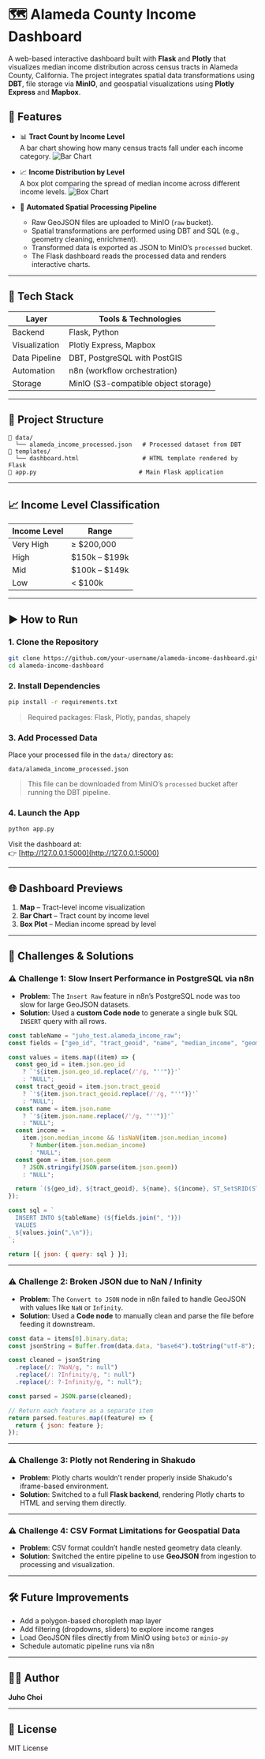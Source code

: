 # 🗺 Alameda County Income Dashboard

A web-based interactive dashboard built with **Flask** and **Plotly** that visualizes median income distribution across census tracts in Alameda County, California. The project integrates spatial data transformations using **DBT**, file storage via **MinIO**, and geospatial visualizations using **Plotly Express** and **Mapbox**.

## 🚀 Features

- 📊 **Tract Count by Income Level**  
  A bar chart showing how many census tracts fall under each income category.
  ![Bar Chart](images/barchart.png)

- 📈 **Income Distribution by Level**  
  A box plot comparing the spread of median income across different income levels.
  ![Box Chart](images/boxplot.png)

- 📁 **Automated Spatial Processing Pipeline**
  - Raw GeoJSON files are uploaded to MinIO (`raw` bucket).
  - Spatial transformations are performed using DBT and SQL (e.g., geometry cleaning, enrichment).
  - Transformed data is exported as JSON to MinIO’s `processed` bucket.
  - The Flask dashboard reads the processed data and renders interactive charts.

---

## 🧱 Tech Stack

| Layer         | Tools & Technologies                 |
| ------------- | ------------------------------------ |
| Backend       | Flask, Python                        |
| Visualization | Plotly Express, Mapbox               |
| Data Pipeline | DBT, PostgreSQL with PostGIS         |
| Automation    | n8n (workflow orchestration)         |
| Storage       | MinIO (S3-compatible object storage) |

---

## 📂 Project Structure

```
📁 data/
  └── alameda_income_processed.json   # Processed dataset from DBT
📁 templates/
  └── dashboard.html                  # HTML template rendered by Flask
📄 app.py                             # Main Flask application
```

---

## 📈 Income Level Classification

| Income Level | Range         |
| ------------ | ------------- |
| Very High    | ≥ $200,000    |
| High         | $150k – $199k |
| Mid          | $100k – $149k |
| Low          | < $100k       |

---

## ▶️ How to Run

### 1. Clone the Repository

```bash
git clone https://github.com/your-username/alameda-income-dashboard.git
cd alameda-income-dashboard
```

### 2. Install Dependencies

```bash
pip install -r requirements.txt
```

> Required packages: Flask, Plotly, pandas, shapely

### 3. Add Processed Data

Place your processed file in the `data/` directory as:

```
data/alameda_income_processed.json
```

> This file can be downloaded from MinIO’s `processed` bucket after running the DBT pipeline.

### 4. Launch the App

```bash
python app.py
```

Visit the dashboard at:  
👉 [http://127.0.0.1:5000](http://127.0.0.1:5000)

---

## 🌐 Dashboard Previews

1. **Map** – Tract-level income visualization
2. **Bar Chart** – Tract count by income level
3. **Box Plot** – Median income spread by level

---

## 🧗 Challenges & Solutions

### ⚠️ Challenge 1: Slow Insert Performance in PostgreSQL via n8n

- **Problem**: The `Insert Raw` feature in n8n’s PostgreSQL node was too slow for large GeoJSON datasets.
- **Solution**: Used a **custom Code node** to generate a single bulk SQL `INSERT` query with all rows.

```javascript
const tableName = "juho_test.alameda_income_raw";
const fields = ["geo_id", "tract_geoid", "name", "median_income", "geom"];

const values = items.map((item) => {
  const geo_id = item.json.geo_id
    ? `'${item.json.geo_id.replace(/'/g, "''")}'`
    : "NULL";
  const tract_geoid = item.json.tract_geoid
    ? `'${item.json.tract_geoid.replace(/'/g, "''")}'`
    : "NULL";
  const name = item.json.name
    ? `'${item.json.name.replace(/'/g, "''")}'`
    : "NULL";
  const income =
    item.json.median_income && !isNaN(item.json.median_income)
      ? Number(item.json.median_income)
      : "NULL";
  const geom = item.json.geom
    ? JSON.stringify(JSON.parse(item.json.geom))
    : "NULL";

  return `(${geo_id}, ${tract_geoid}, ${name}, ${income}, ST_SetSRID(ST_GeomFromGeoJSON('${geom}'), 4326))`;
});

const sql = `
  INSERT INTO ${tableName} (${fields.join(", ")})
  VALUES
  ${values.join(",\n")};
`;

return [{ json: { query: sql } }];
```

---

### ⚠️ Challenge 2: Broken JSON due to NaN / Infinity

- **Problem**: The `Convert to JSON` node in n8n failed to handle GeoJSON with values like `NaN` or `Infinity`.
- **Solution**: Used a **Code node** to manually clean and parse the file before feeding it downstream.

```javascript
const data = items[0].binary.data;
const jsonString = Buffer.from(data.data, "base64").toString("utf-8");

const cleaned = jsonString
  .replace(/: ?NaN/g, ": null")
  .replace(/: ?Infinity/g, ": null")
  .replace(/: ?-Infinity/g, ": null");

const parsed = JSON.parse(cleaned);

// Return each feature as a separate item
return parsed.features.map((feature) => {
  return { json: feature };
});
```

---

### ⚠️ Challenge 3: Plotly not Rendering in Shakudo

- **Problem**: Plotly charts wouldn’t render properly inside Shakudo's iframe-based environment.
- **Solution**: Switched to a full **Flask backend**, rendering Plotly charts to HTML and serving them directly.

---

### ⚠️ Challenge 4: CSV Format Limitations for Geospatial Data

- **Problem**: CSV format couldn’t handle nested geometry data cleanly.
- **Solution**: Switched the entire pipeline to use **GeoJSON** from ingestion to processing and visualization.

---

## 🛠️ Future Improvements

- Add a polygon-based choropleth map layer
- Add filtering (dropdowns, sliders) to explore income ranges
- Load GeoJSON files directly from MinIO using `boto3` or `minio-py`
- Schedule automatic pipeline runs via n8n

---

## 👨‍💻 Author

**Juho Choi**

---

## 📜 License

MIT License
